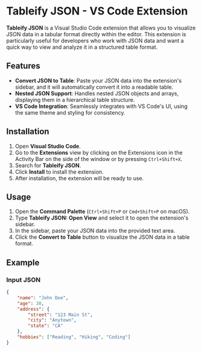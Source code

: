# Tableify JSON - VS Code Extension

**Tableify JSON** is a Visual Studio Code extension that allows you to visualize JSON data in a tabular format directly within the editor. This extension is particularly useful for developers who work with JSON data and want a quick way to view and analyze it in a structured table format.

## Features

- **Convert JSON to Table**: Paste your JSON data into the extension's sidebar, and it will automatically convert it into a readable table.
- **Nested JSON Support**: Handles nested JSON objects and arrays, displaying them in a hierarchical table structure.
- **VS Code Integration**: Seamlessly integrates with VS Code's UI, using the same theme and styling for consistency.

## Installation

1. Open **Visual Studio Code**.
2. Go to the **Extensions** view by clicking on the Extensions icon in the Activity Bar on the side of the window or by pressing `Ctrl+Shift+X`.
3. Search for **Tableify JSON**.
4. Click **Install** to install the extension.
5. After installation, the extension will be ready to use.

## Usage

1. Open the **Command Palette** (`Ctrl+Shift+P` or `Cmd+Shift+P` on macOS).
2. Type **Tableify JSON: Open View** and select it to open the extension's sidebar.
3. In the sidebar, paste your JSON data into the provided text area.
4. Click the **Convert to Table** button to visualize the JSON data in a table format.

## Example

### Input JSON
```json
{
    "name": "John Doe",
    "age": 30,
    "address": {
        "street": "123 Main St",
        "city": "Anytown",
        "state": "CA"
    },
    "hobbies": ["Reading", "Hiking", "Coding"]
}
